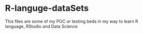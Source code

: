 # R-languge-dataSets
This files are some of my POC or testing beds in my way to learn R language, RStudio and Data Science 

